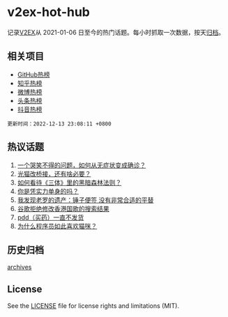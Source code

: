 # v2ex-hot-hub

 记录[V2EX](https://www.v2ex.com/)从 2021-01-06 日至今的热门话题。每小时抓取一次数据，按天[归档](archives)。
 
 ## 相关项目

- [GitHub热榜](https://github.com/lonnyzhang423/github-hot-hub)
- [知乎热榜](https://github.com/lonnyzhang423/zhihu-hot-hub)
- [微博热榜](https://github.com/lonnyzhang423/weibo-hot-hub)
- [头条热榜](https://github.com/lonnyzhang423/toutiao-hot-hub)
- [抖音热榜](https://github.com/lonnyzhang423/douyin-hot-hub)


 `更新时间：2022-12-13 23:08:11 +0800`

## 热议话题

1. [一个哭笑不得的问题，如何从无症状变成确诊？](https://www.v2ex.com/t/902098)
1. [光猫改桥接，还有啥必要？](https://www.v2ex.com/t/902139)
1. [如何看待《三体》里的黑暗森林法则？](https://www.v2ex.com/t/902223)
1. [你是凭实力单身的吗？](https://www.v2ex.com/t/902205)
1. [我发现老罗的遗产：锤子便签 没有非常合适的平替](https://www.v2ex.com/t/902111)
1. [谷歌拒绝修改香港国歌的搜索结果](https://www.v2ex.com/t/902166)
1. [pdd（买药）一直不发货](https://www.v2ex.com/t/902138)
1. [为什么程序员如此喜欢猫咪？](https://www.v2ex.com/t/902270)

## 历史归档

[archives](archives)

## License

See the [LICENSE](LICENSE) file for license rights and limitations (MIT).
